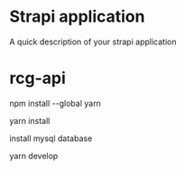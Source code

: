 # Strapi application

A quick description of your strapi application

# rcg-api

npm install --global yarn

yarn install

install mysql database 

yarn develop



